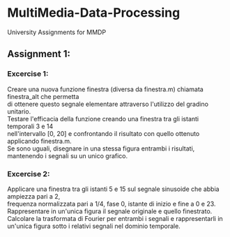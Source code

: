# MultiMedia-Data-Processing
University Assignments for MMDP <br />
## Assignment 1: <br />
### Excercise 1: <br />
Creare una nuova funzione finestra (diversa da finestra.m) chiamata finestra_alt che permetta <br />
di ottenere questo segnale elementare attraverso l'utilizzo del gradino unitario. <br />
Testare l'efficacia della funzione creando una finestra tra gli istanti temporali 3 e 14 <br />
nell'intervallo [0, 20] e confrontando il risultato con quello ottenuto applicando finestra.m. <br />
Se sono uguali, disegnare in una stessa figura entrambi i risultati, mantenendo i segnali su un unico grafico. <br />
### Excercise 2: <br />
Applicare una finestra tra gli istanti 5 e 15 sul segnale sinusoide che abbia ampiezza pari a 2, <br />
frequenza normalizzata pari a 1/4, fase 0, istante di inizio e fine a 0 e 23. <br />
Rappresentare in un'unica figura il segnale originale e quello finestrato.
Calcolare la trasformata di Fourier per entrambi i segnali e rappresentarli in un'unica
figura sotto i relativi segnali nel dominio temporale. <br />

